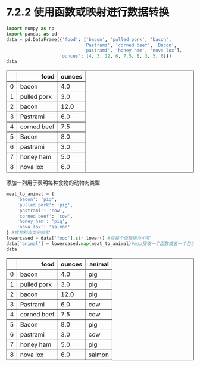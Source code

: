 # 7.2.2 使用函数或映射进行数据转换


```python
import numpy as np
import pandas as pd
data = pd.DataFrame({'food': ['bacon', 'pulled pork', 'bacon', 
                             'Pastrami', 'corned beef', 'Bacon', 
                             'pastrami', 'honey ham', 'nova lox'], 
                    'ounces': [4, 3, 12, 6, 7.5, 8, 3, 5, 6]})
data
```




<div>
<style scoped>
    .dataframe tbody tr th:only-of-type {
        vertical-align: middle;
    }

    .dataframe tbody tr th {
        vertical-align: top;
    }

    .dataframe thead th {
        text-align: right;
    }
</style>
<table border="1" class="dataframe">
  <thead>
    <tr style="text-align: right;">
      <th></th>
      <th>food</th>
      <th>ounces</th>
    </tr>
  </thead>
  <tbody>
    <tr>
      <td>0</td>
      <td>bacon</td>
      <td>4.0</td>
    </tr>
    <tr>
      <td>1</td>
      <td>pulled pork</td>
      <td>3.0</td>
    </tr>
    <tr>
      <td>2</td>
      <td>bacon</td>
      <td>12.0</td>
    </tr>
    <tr>
      <td>3</td>
      <td>Pastrami</td>
      <td>6.0</td>
    </tr>
    <tr>
      <td>4</td>
      <td>corned beef</td>
      <td>7.5</td>
    </tr>
    <tr>
      <td>5</td>
      <td>Bacon</td>
      <td>8.0</td>
    </tr>
    <tr>
      <td>6</td>
      <td>pastrami</td>
      <td>3.0</td>
    </tr>
    <tr>
      <td>7</td>
      <td>honey ham</td>
      <td>5.0</td>
    </tr>
    <tr>
      <td>8</td>
      <td>nova lox</td>
      <td>6.0</td>
    </tr>
  </tbody>
</table>
</div>



添加一列用于表明每种食物的动物肉类型


```python
meat_to_animal = {
    'bacon': 'pig', 
    'pulled pork': 'pig', 
    'pastrami': 'cow', 
    'corned beef': 'cow', 
    'honey ham': 'pig', 
    'nova lox': 'salmon'
} #食物和肉类的映射
lowercased = data['food'].str.lower() #将每个值转换为小写
data['animal'] = lowercased.map(meat_to_animal)#map接收一个函数或者一个包含映射关系的字典型对象
data
```




<div>
<style scoped>
    .dataframe tbody tr th:only-of-type {
        vertical-align: middle;
    }

    .dataframe tbody tr th {
        vertical-align: top;
    }

    .dataframe thead th {
        text-align: right;
    }
</style>
<table border="1" class="dataframe">
  <thead>
    <tr style="text-align: right;">
      <th></th>
      <th>food</th>
      <th>ounces</th>
      <th>animal</th>
    </tr>
  </thead>
  <tbody>
    <tr>
      <td>0</td>
      <td>bacon</td>
      <td>4.0</td>
      <td>pig</td>
    </tr>
    <tr>
      <td>1</td>
      <td>pulled pork</td>
      <td>3.0</td>
      <td>pig</td>
    </tr>
    <tr>
      <td>2</td>
      <td>bacon</td>
      <td>12.0</td>
      <td>pig</td>
    </tr>
    <tr>
      <td>3</td>
      <td>Pastrami</td>
      <td>6.0</td>
      <td>cow</td>
    </tr>
    <tr>
      <td>4</td>
      <td>corned beef</td>
      <td>7.5</td>
      <td>cow</td>
    </tr>
    <tr>
      <td>5</td>
      <td>Bacon</td>
      <td>8.0</td>
      <td>pig</td>
    </tr>
    <tr>
      <td>6</td>
      <td>pastrami</td>
      <td>3.0</td>
      <td>cow</td>
    </tr>
    <tr>
      <td>7</td>
      <td>honey ham</td>
      <td>5.0</td>
      <td>pig</td>
    </tr>
    <tr>
      <td>8</td>
      <td>nova lox</td>
      <td>6.0</td>
      <td>salmon</td>
    </tr>
  </tbody>
</table>
</div>


